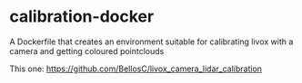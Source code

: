 # calibration-docker
A Dockerfile that creates an environment suitable for calibrating livox with a camera and getting coloured pointclouds 

This one: https://github.com/BellosC/livox_camera_lidar_calibration
